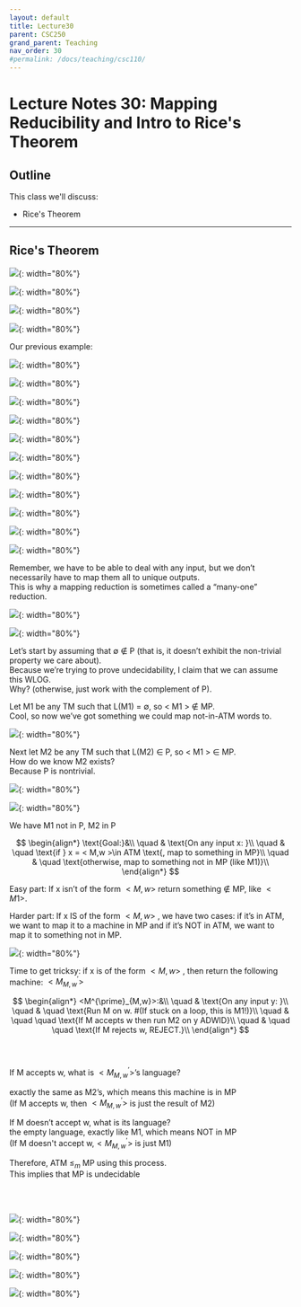 ```yaml
---
layout: default
title: Lecture30
parent: CSC250
grand_parent: Teaching
nav_order: 30
#permalink: /docs/teaching/csc110/
---  
```


Lecture Notes 30: Mapping Reducibility and Intro to Rice's Theorem
==================================================================

  

Outline
-------

This class we'll discuss:

* Rice's Theorem

  

* * *

  
  

Rice's Theorem
-------------------------

  
  
![](../../../assets/images/csc250/lecture26/Rice-02.png){: width="80%"}  
  
  
  
![](../../../assets/images/csc250/lecture26/Rice-03.png){: width="80%"}  
  
  
  
![](../../../assets/images/csc250/lecture26/Rice-04.png){: width="80%"}  
  
  
  
![](../../../assets/images/csc250/lecture26/Rice-05.png){: width="80%"}  
  
Our previous example:  
  
![](../../../assets/images/csc250/lecture26/Rice-06.png){: width="80%"}  
  
  
  
![](../../../assets/images/csc250/lecture26/Rice-07.png){: width="80%"}  
  
  
  
![](../../../assets/images/csc250/lecture26/Rice-08.png){: width="80%"}  
  
  
  
![](../../../assets/images/csc250/lecture26/Rice-09.png){: width="80%"}  
  
  
  
![](../../../assets/images/csc250/lecture26/Rice-10.png){: width="80%"}  
  
  
  
![](../../../assets/images/csc250/lecture26/Rice-11.png){: width="80%"}  
  
  
  
![](../../../assets/images/csc250/lecture26/Rice-12.png){: width="80%"}  
  
  
  
![](../../../assets/images/csc250/lecture26/Rice-13.png){: width="80%"}  
  
  
  
![](../../../assets/images/csc250/lecture26/Rice-14.png){: width="80%"}  
  

  
  
![](../../../assets/images/csc250/lecture26/Rice-15.png){: width="80%"}  
  
  
  
![](../../../assets/images/csc250/lecture26/Rice-16.png){: width="80%"}  
  
Remember, we have to be able to deal with any input, but we don’t necessarily have to map them all to unique outputs.  
This is why a mapping reduction is sometimes called a “many-one” reduction.  
  
  
  
![](../../../assets/images/csc250/lecture26/mapping.png){: width="80%"}  
  
  
  
![](../../../assets/images/csc250/lecture26/Rice-17.png){: width="80%"}  
  
Let’s start by assuming that ∅ ∉ P (that is, it doesn’t exhibit the non-trivial property we care about).  
Because we’re trying to prove undecidability, I claim that we can assume this WLOG.  
Why? (otherwise, just work with the complement of P).  
  
Let M1 be any TM such that L(M1) = ∅, so < M1 > ∉ MP.  
Cool, so now we’ve got something we could map not-in-ATM words to.  
  
  
  
  
![](../../../assets/images/csc250/lecture26/Rice-18.png){: width="80%"}  
  
Next let M2 be any TM such that L(M2) ∈ P, so < M1 > ∈ MP.  
How do we know M2 exists?  
Because P is nontrivial.  
  
  
  
![](../../../assets/images/csc250/lecture26/mapping2.png){: width="80%"}  
  
  
  
![](../../../assets/images/csc250/lecture26/Rice-19.png){: width="80%"}  
  
We have M1 not in P, M2 in P  
  
<!-- Goal:  
on any input x:  
if $x = < M,w >$ $\in$ ATM, map to something in MP  
otherwise, map to something not in MP (like M1)   -->

$$
\begin{align*}
\text{Goal:}&\\
\quad & \text{On any input x:  }\\
\quad & \quad \text{if } x = < M,w >\in ATM \text{, map to something in MP}\\
\quad & \quad \text{otherwise, map to something not in MP (like M1)}\\
\end{align*}
$$


Easy part: If x isn’t of the form $< M,w >$ return something $\notin$ MP, like $< M1 >$.  
  
Harder part: If x IS of the form $< M,w >$ , we have two cases: if it’s in ATM, we want to map it to a machine in MP and if it’s NOT in ATM, we want to map it to something not in MP.  
  
  
  
  
![](../../../assets/images/csc250/lecture26/Rice-20.png){: width="80%"}  
  
Time to get tricksy: if x is of the form $< M,w >$ , then return the following machine: $< M^{\prime}_{M,w} >$  

$$
\begin{align*}
<M^{\prime}_{M,w}>:&\\
\quad & \text{On any input y:  }\\
\quad & \quad \text{Run M on w. #(If stuck on a loop, this is M1!)}\\
\quad & \quad \quad \text{If M accepts w then run M2 on y ADWID}\\
\quad & \quad \quad \text{If M rejects w, REJECT.}\\
\end{align*}
$$
<br><br>
  
  

If M accepts w, what is $<M^{\prime}_{M,w}>$’s language?  

exactly the same as M2’s, which means this machine is in MP  
(If M accepts w, then $< M^{\prime}_{M,w} >$ is just the result of M2)  
  
If M doesn’t accept w, what is its language?  
the empty language, exactly like M1, which means NOT in MP  
(If M doesn't accept w,$< M^{\prime}_{M,w} >$ is just M1)  
  
Therefore, ATM $\leq_m$ MP using this process.  
This implies that MP is undecidable  
  
<br><br>
  
  
![](../../../assets/images/csc250/lecture26/Rice-21.png){: width="80%"}  
  
  
  
![](../../../assets/images/csc250/lecture26/Rice-22.png){: width="80%"}  
  
  
  
![](../../../assets/images/csc250/lecture26/Rice-23.png){: width="80%"}


  
  
![](../../../assets/images/csc250/lecture26/Rice-21.png){: width="80%"}  
  
  
  
![](../../../assets/images/csc250/lecture26/Rice-22.png){: width="80%"}